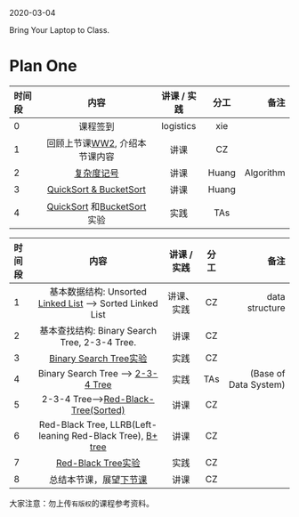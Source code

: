 2020-03-04

Bring Your Laptop to Class. 



# Plan One

|时间段     |  内容    | 讲课 / 实践     |  分工  |备注       |
| :---      |   :----:    |   :----:    |    :----:    |       ---: |
|   0       | 课程签到     |  logistics   |     xie     |        |
|   1       | 回顾上节课[WW2](../WW2/WW2-Plan.md), 介绍本节课内容     |  讲课    |     CZ     |         |
|   2       | [复杂度记号](./%E5%A4%8D%E6%9D%82%E5%BA%A6%E8%AE%B0%E5%8F%B7.pdf)     |  讲课    |     Huang     |   Algorithm      |
|   3       | [QuickSort & BucketSort](./Sorting%20Algorithms.pdf)      |  讲课    |     Huang     |         |
|   4       | [QuickSort](../../ML-BD-Algo/cs161-2018/lecture5_quicksort.ipynb) 和[BucketSort](../../ML-BD-Algo/cs161-2018/lecture6_bucketSort.ipynb)实验  |  实践    |     TAs     |         |


|时间段     |  内容    | 讲课 / 实践     |  分工  |备注       |
| :---      |   :----:    |   :----:    |    :----:    |       ---: |
|   1       | 基本数据结构: Unsorted [Linked List](../../ML-BD-Algo/linked-list-test.ipynb) --> Sorted Linked List |  讲课、实践   |     CZ  |   data structure      |
|   2       |  基本查找结构: Binary Search Tree, 2-3-4 Tree.    |  讲课    |     CZ     |         |
|   3       | [Binary Search Tree实验](../../ML-BD-Algo/BST.ipynb)   |  实践    |     CZ     |         |
|   4       | Binary Search Tree -->  [2-3-4 Tree](2-3-4-Tree.pdf)    |  实践    |     TAs     |  (Base of Data System)     |
|   5       | 2-3-4 Tree-->[Red-Black-Tree(Sorted)](https://www.cs.princeton.edu/~rs/talks/LLRB/)    |  讲课    |     CZ     |         |
|   6       |  Red-Black Tree, LLRB(Left-leaning Red-Black Tree), [B+ tree](../../ML-BD-Algo/cs245-2017/CS245-Notes4-B-trees.pdf)    |  讲课    |     CZ     |    |
|   7       | [Red-Black Tree实验](../../ML-BD-Algo/RBTrees.ipynb)    |  实践    |     CZ     |    |
|   8       | 总结本节课，展望[下节课](../WW4/WW4-Plan.md)      |  讲课    |     CZ     |         |




大家注意：勿上传``有版权``的课程参考资料。
